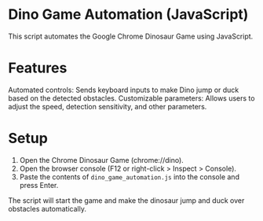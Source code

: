 # Dino Game Automation (JavaScript)

This script automates the Google Chrome Dinosaur Game using JavaScript.

# Features
Automated controls: Sends keyboard inputs to make Dino jump or duck based on the detected obstacles.
Customizable parameters: Allows users to adjust the speed, detection sensitivity, and other parameters.

# Setup
1. Open the Chrome Dinosaur Game (chrome://dino).
2. Open the browser console (F12 or right-click > Inspect > Console).
3. Paste the contents of `dino_game_automation.js` into the console and press Enter.

The script will start the game and make the dinosaur jump and duck over obstacles automatically.
